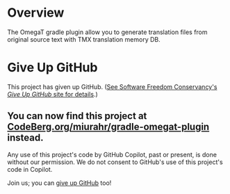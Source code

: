 # Overview

The OmegaT gradle plugin allow you to generate translation files from original source text
with TMX translation memory DB.

# Give Up GitHub

This project has given up GitHub.  ([See Software Freedom Conservancy's *Give Up  GitHub* site for details](https://GiveUpGitHub.org).)

## You can now find this project at [CodeBerg.org/miurahr/gradle-omegat-plugin](https://codeberg.org/miurahr/gradle-omegat-plugin) instead.

Any use of this project's code by GitHub Copilot, past or present, is done without our permission.  We do not consent to GitHub's use of this project's code in Copilot.

Join us; you can [give up GitHub](https://GiveUpGitHub.org) too!

